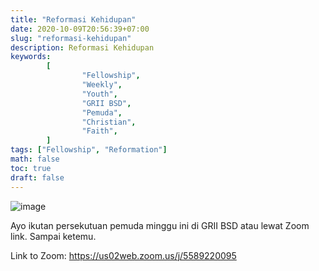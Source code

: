 ```yaml
---
title: "Reformasi Kehidupan"
date: 2020-10-09T20:56:39+07:00
slug: "reformasi-kehidupan"
description: Reformasi Kehidupan
keywords:
        [
                "Fellowship",
                "Weekly",
                "Youth",
                "GRII BSD",
                "Pemuda",
                "Christian",
                "Faith",
        ]
tags: ["Fellowship", "Reformation"]
math: false
toc: true
draft: false
---
```


![image](/images/events/20201010.jpeg)

Ayo ikutan persekutuan pemuda minggu ini di GRII BSD atau lewat Zoom link. Sampai ketemu.

Link to Zoom: https://us02web.zoom.us/j/5589220095
